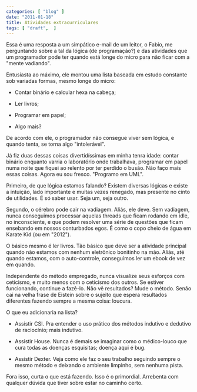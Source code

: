 ```yaml
---
categories: [ "blog" ]
date: "2011-01-18"
title: Atividades extracurriculares
tags: [ "draft",  ]
---
```

Essa é uma resposta a um simpático e-mail de um leitor, o Fabio, me perguntando sobre a tal da lógica (de programação?) e das atividades que um programador pode ter quando está longe do micro para não ficar com a "mente vadiando".

Entusiasta ao máximo, ele montou uma lista baseada em estudo constante sob variadas formas, mesmo longe do micro:

	
  * Contar binário e calcular hexa na cabeça;

	
  * Ler livros;

	
  * Programar em papel;

	
  * Algo mais?

De acordo com ele, o programador não consegue viver sem lógica, e quando tenta, se torna algo "intolerável".

Já fiz duas dessas coisas divertidíssimas em minha tenra idade: contar binário enquanto varria o laboratório onde trabalhava, programar em papel numa noite que fiquei ao relento por ter perdido o busão. Não faço mais essas coisas. Agora eu sou fresco. "Programo em UML".

Primeiro, de que lógica estamos falando? Existem diversas lógicas e existe a intuição, lado importante e muitas vezes renegado, mas presente no cinto de utilidades. É só saber usar. Seja um, seja outro.

Segundo, o cérebro pode cair na vadiagem. Aliás, ele deve. Sem vadiagem, nunca conseguimos processar aquelas threads que ficam rodando em idle, no inconsciente, e que podem resolver uma série de questões que ficam ensebando em nossos conturbados egos. É como o copo cheio de água em Karate Kid (ou em "2012").

O básico mesmo é ler livros. Tão básico que deve ser a atividade principal quando não estamos com nenhum eletrônico bonitinho na mão. Aliás, até quando estamos, com o auto-controle, conseguimos ler um ebook de vez em quando.

Independente do método empregado, nunca visualize seus esforços com ceticismo, e muito menos com o ceticismo dos outros. Se estiver funcionando, continue a fazê-lo. Não vê resultados? Mude o método. Senão cai na velha frase de Eistein sobre o sujeito que espera resultados diferentes fazendo sempre a mesma coisa: loucura.

O que eu adicionaria na lista?

	
  * Assistir CSI. Pra entender o uso prático dos métodos indutivo e dedutivo de raciocínio; mais indutivo.

	
  * Assistir House. Nunca é demais se imaginar como o médico-louco que cura todas as doenças esquisitas; doença aqui é bug.

	
  * Assistir Dexter. Veja como ele faz o seu trabalho seguindo sempre o mesmo método e deixando o ambiente limpinho, sem nenhuma pista.

Fora isso, curta o que está fazendo. Isso é o primordial. Arrebenta com qualquer dúvida que tiver sobre estar no caminho certo.
